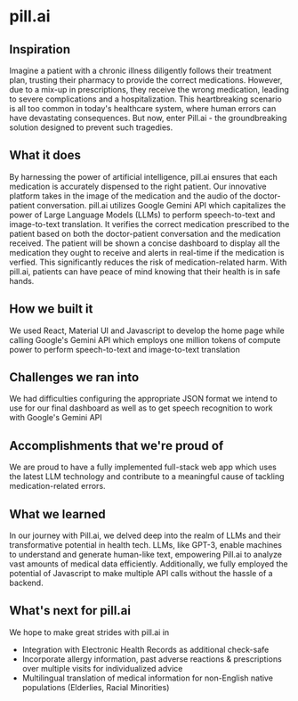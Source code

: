 # pill.ai

## Inspiration

Imagine a patient with a chronic illness diligently follows their treatment plan, trusting their pharmacy to provide the correct medications. However, due to a mix-up in prescriptions, they receive the wrong medication, leading to severe complications and a hospitalization. This heartbreaking scenario is all too common in today's healthcare system, where human errors can have devastating consequences.
But now, enter Pill.ai - the groundbreaking solution designed to prevent such tragedies.

## What it does

By harnessing the power of artificial intelligence, pill.ai ensures that each medication is accurately dispensed to the right patient. Our innovative platform takes in the image of the medication and the audio of the doctor-patient conversation. pill.ai utilizes Google Gemini API which capitalizes the power of Large Language Models (LLMs) to perform speech-to-text and image-to-text translation. It verifies the correct medication prescribed to the patient based on both the doctor-patient conversation and the medication received. The patient will be shown a concise dashboard to display all the medication they ought to receive and alerts in real-time if the medication is verfied. This significantly reduces the risk of medication-related harm. With pill.ai, patients can have peace of mind knowing that their health is in safe hands.

## How we built it

We used React, Material UI and Javascript to develop the home page while calling Google's Gemini API which employs one million tokens of compute power to perform speech-to-text and image-to-text translation

## Challenges we ran into

We had difficulties configuring the appropriate JSON format we intend to use for our final dashboard as well as to get speech recognition to work with Google's Gemini API

## Accomplishments that we're proud of

We are proud to have a fully implemented full-stack web app which uses the latest LLM technology and contribute to a meaningful cause of tackling medication-related errors. 

## What we learned

In our journey with Pill.ai, we delved deep into the realm of LLMs and their transformative potential in health tech. LLMs, like GPT-3, enable machines to understand and generate human-like text, empowering Pill.ai to analyze vast amounts of medical data efficiently. Additionally, we fully employed the potential of Javascript to make multiple API calls without the hassle of a backend.

## What's next for pill.ai

We hope to make great strides with pill.ai in 
- Integration with Electronic Health Records as additional check-safe
- Incorporate allergy information, past adverse reactions &  prescriptions over multiple visits for individualized advice
- Multilingual translation of medical information for non-English native populations (Elderlies, Racial Minorities)
